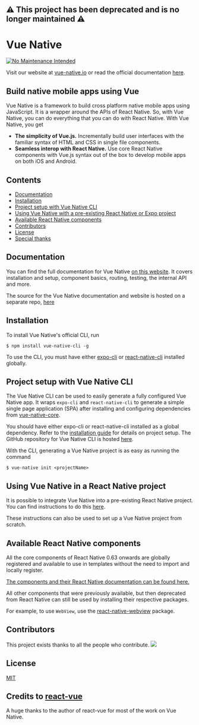 ## ⚠️ This project has been deprecated and is no longer maintained ⚠️

# Vue Native

[![No Maintenance Intended](https://unmaintained.tech/badge.svg)](http://unmaintained.tech/)

Visit our website at [vue-native.io](https://vue-native.io) or read the official documentation [here](https://vue-native.io/docs/installation.html).

## Build native mobile apps using Vue

Vue Native is a framework to build cross platform native mobile apps using JavaScript. It is a wrapper around the APIs of React Native. So, with Vue Native, you can do everything that you can do with React Native. With Vue Native, you get

- **The simplicity of Vue.js.** Incrementally build user interfaces with the familiar syntax of HTML and CSS in single file components.
- **Seamless interop with React Native.** Use core React Native components with Vue.js syntax out of the box to develop mobile apps on both iOS and Android.

## Contents
- [Documentation](#documentation)
- [Installation](#installation)
- [Project setup with Vue Native CLI](#project-setup-with-vue-native-cli)
- [Using Vue Native with a pre-existing React Native or Expo project](#using-vue-native-in-a-react-native-project)
- [Available React Native components](#available-react-native-components)
- [Contributors](#contributors)
- [License](#license)
- [Special thanks](#credits-to-react-vue)

## Documentation

You can find the full documentation for Vue Native [on this website](https://vue-native.io/docs/installation.html). It covers installation and setup, component basics, routing, testing, the internal API and more.

The source for the Vue Native documentation and website is hosted on a separate repo, [here](https://github.com/GeekyAnts/vue-native-website)

## Installation

To install Vue Native's official CLI, run
```
$ npm install vue-native-cli -g
```

To use the CLI, you must have either [expo-cli](https://github.com/expo/expo-cli) or [react-native-cli](https://github.com/react-native-community/cli) installed globally.

## Project setup with Vue Native CLI

The Vue Native CLI can be used to easily generate a fully configured Vue Native app. It wraps `expo-cli` and `react-native-cli` to generate a simple single page application (SPA) after installing and configuring dependencies from [vue-native-core](https://github.com/GeekyAnts/vue-native-core).

You should have either expo-cli or react-native-cli installed as a global dependency. Refer to the [installation guide](https://vue-native.io/docs/installation.html) for details on project setup. The GitHub repository for Vue Native CLI is hosted [here](https://github.com/GeekyAnts/vue-native-cli).

With the CLI, generating a Vue Native project is as easy as running the command
```
$ vue-native init <projectName>
```

## Using Vue Native in a React Native project

It is possible to integrate Vue Native into a pre-existing React Native project. You can find instructions to do this [here](converting-react-native-project.md).

These instructions can also be used to set up a Vue Native project from scratch.

## Available React Native components

All the core components of React Native 0.63 onwards are globally registered and available to use in templates without the need to import and locally register.

[The components and their React Native documentation can be found here.](https://reactnative.dev/docs/components-and-apis)

All other components that were previously available, but then deprecated from React Native can still be used by installing their respective packages.

For example, to use `WebView`, use the [react-native-webview](https://github.com/react-native-webview/react-native-webview) package.

## Contributors

This project exists thanks to all the people who contribute. 
<a href="https://github.com/GeekyAnts/vue-native-core/contributors"><img src="https://opencollective.com/vue-native-core/contributors.svg?width=890&button=false" /></a>

## License

[MIT](http://opensource.org/licenses/MIT)

## Credits to [react-vue](https://github.com/SmallComfort/react-vue)

A huge thanks to the author of react-vue for most of the work on Vue Native.
